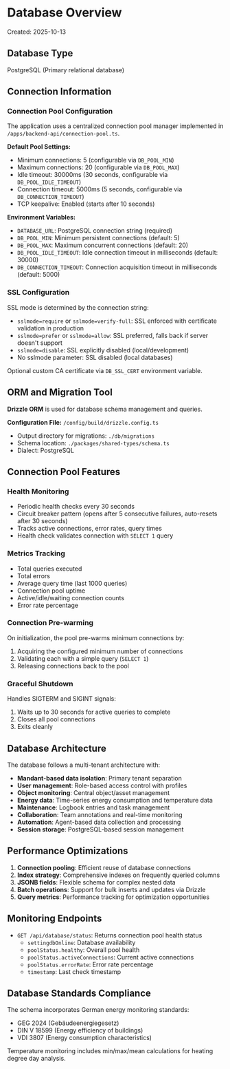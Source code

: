 # Database Overview

Created: 2025-10-13

## Database Type

PostgreSQL (Primary relational database)

## Connection Information

### Connection Pool Configuration

The application uses a centralized connection pool manager implemented in `/apps/backend-api/connection-pool.ts`.

**Default Pool Settings:**
- Minimum connections: 5 (configurable via `DB_POOL_MIN`)
- Maximum connections: 20 (configurable via `DB_POOL_MAX`)
- Idle timeout: 30000ms (30 seconds, configurable via `DB_POOL_IDLE_TIMEOUT`)
- Connection timeout: 5000ms (5 seconds, configurable via `DB_CONNECTION_TIMEOUT`)
- TCP keepalive: Enabled (starts after 10 seconds)

**Environment Variables:**
- `DATABASE_URL`: PostgreSQL connection string (required)
- `DB_POOL_MIN`: Minimum persistent connections (default: 5)
- `DB_POOL_MAX`: Maximum concurrent connections (default: 20)
- `DB_POOL_IDLE_TIMEOUT`: Idle connection timeout in milliseconds (default: 30000)
- `DB_CONNECTION_TIMEOUT`: Connection acquisition timeout in milliseconds (default: 5000)

### SSL Configuration

SSL mode is determined by the connection string:
- `sslmode=require` or `sslmode=verify-full`: SSL enforced with certificate validation in production
- `sslmode=prefer` or `sslmode=allow`: SSL preferred, falls back if server doesn't support
- `sslmode=disable`: SSL explicitly disabled (local/development)
- No sslmode parameter: SSL disabled (local databases)

Optional custom CA certificate via `DB_SSL_CERT` environment variable.

## ORM and Migration Tool

**Drizzle ORM** is used for database schema management and queries.

**Configuration File:** `/config/build/drizzle.config.ts`
- Output directory for migrations: `./db/migrations`
- Schema location: `./packages/shared-types/schema.ts`
- Dialect: PostgreSQL

## Connection Pool Features

### Health Monitoring
- Periodic health checks every 30 seconds
- Circuit breaker pattern (opens after 5 consecutive failures, auto-resets after 30 seconds)
- Tracks active connections, error rates, query times
- Health check validates connection with `SELECT 1` query

### Metrics Tracking
- Total queries executed
- Total errors
- Average query time (last 1000 queries)
- Connection pool uptime
- Active/idle/waiting connection counts
- Error rate percentage

### Connection Pre-warming
On initialization, the pool pre-warms minimum connections by:
1. Acquiring the configured minimum number of connections
2. Validating each with a simple query (`SELECT 1`)
3. Releasing connections back to the pool

### Graceful Shutdown
Handles SIGTERM and SIGINT signals:
1. Waits up to 30 seconds for active queries to complete
2. Closes all pool connections
3. Exits cleanly

## Database Architecture

The database follows a multi-tenant architecture with:
- **Mandant-based data isolation**: Primary tenant separation
- **User management**: Role-based access control with profiles
- **Object monitoring**: Central object/asset management
- **Energy data**: Time-series energy consumption and temperature data
- **Maintenance**: Logbook entries and task management
- **Collaboration**: Team annotations and real-time monitoring
- **Automation**: Agent-based data collection and processing
- **Session storage**: PostgreSQL-based session management

## Performance Optimizations

1. **Connection pooling**: Efficient reuse of database connections
2. **Index strategy**: Comprehensive indexes on frequently queried columns
3. **JSONB fields**: Flexible schema for complex nested data
4. **Batch operations**: Support for bulk inserts and updates via Drizzle
5. **Query metrics**: Performance tracking for optimization opportunities

## Monitoring Endpoints

- `GET /api/database/status`: Returns connection pool health status
  - `settingdbOnline`: Database availability
  - `poolStatus.healthy`: Overall pool health
  - `poolStatus.activeConnections`: Current active connections
  - `poolStatus.errorRate`: Error rate percentage
  - `timestamp`: Last check timestamp

## Database Standards Compliance

The schema incorporates German energy monitoring standards:
- GEG 2024 (Gebäudeenergiegesetz)
- DIN V 18599 (Energy efficiency of buildings)
- VDI 3807 (Energy consumption characteristics)

Temperature monitoring includes min/max/mean calculations for heating degree day analysis.
